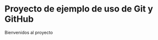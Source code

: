 Proyecto de ejemplo de uso de Git y GitHub
================================

Bienvenidos al proyecto
